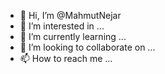 - 👋 Hi, I’m @MahmutNejar
- 👀 I’m interested in ...
- 🌱 I’m currently learning ...
- 💞️ I’m looking to collaborate on ...
- 📫 How to reach me ...

<!---
MahmutNejar/MahmutNejar is a ✨ special ✨ repository because its `README.md` (this file) appears on your GitHub profile.
You can click the Preview link to take a look at your changes.
--->
